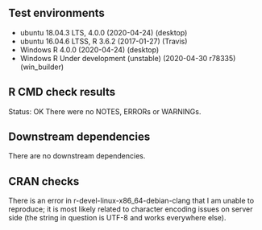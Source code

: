 ## Test environments
* ubuntu 18.04.3 LTS, 4.0.0 (2020-04-24) (desktop)
* ubuntu 16.04.6 LTSS, R 3.6.2 (2017-01-27) (Travis)  
* Windows R 4.0.0 (2020-04-24) (desktop)
* Windows R  Under development (unstable) (2020-04-30 r78335) (win_builder) 

## R CMD check results
Status: OK
There were no NOTES, ERRORs or WARNINGs.  

## Downstream dependencies
There are no downstream dependencies.

## CRAN checks
There is an error in r-devel-linux-x86_64-debian-clang that I am unable to reproduce; it is most likely related to character encoding issues on server side (the string in question is UTF-8 and works everywhere else).
